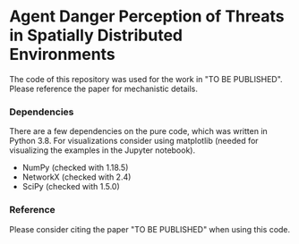 # Agent Danger Perception of Threats in Spatially Distributed Environments
The code of this repository was used for the work in "TO BE PUBLISHED". Please reference the paper for mechanistic details.

### Dependencies
There are a few dependencies on the pure code, which was written in Python 3.8. For visualizations consider using matplotlib (needed for visualizing the examples in the Jupyter notebook).

* NumPy (checked with 1.18.5)
* NetworkX (checked with 2.4)
* SciPy (checked with 1.5.0)

### Reference
Please consider citing the paper "TO BE PUBLISHED" when using this code.
